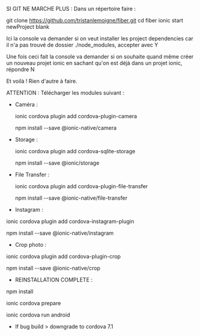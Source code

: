 SI GIT NE MARCHE PLUS :
Dans un répertoire faire :

git clone https://github.com/tristanlemoigne/fiber.git
cd fiber
ionic start newProject blank

Ici la console va demander si on veut installer les project dependencies car il n'a pas trouvé de dossier ./node_modules, accepter avec Y

Une fois ceci fait la console va demander si on souhaite quand même créer un nouveau projet ionic en sachant qu'on est déjà dans un projet ionic, répondre N

Et voilà ! Rien d'autre à faire.

ATTENTION : Télécharger les modules suivant :

- Caméra :

  ionic cordova plugin add cordova-plugin-camera

  npm install --save @ionic-native/camera


- Storage :

  ionic cordova plugin add cordova-sqlite-storage

  npm install --save @ionic/storage

- File Transfer :

  ionic cordova plugin add cordova-plugin-file-transfer

  npm install --save @ionic-native/file-transfer

 - Instagram :

 ionic cordova plugin add cordova-instagram-plugin

 npm install --save @ionic-native/instagram

 - Crop photo :

 ionic cordova plugin add cordova-plugin-crop

 npm install --save @ionic-native/crop


 - REINSTALLATION COMPLETE :

 npm install

 ionic cordova prepare

 ionic cordova run android

 - If bug build > downgrade to cordova 7.1
